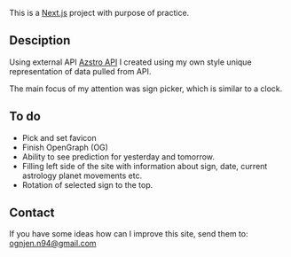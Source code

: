 This is a [Next.js](https://nextjs.org/) project with purpose of practice.

## Desciption

Using external API [Azstro API](aztro.sameerkumar.website) I created using my own style unique representation of data pulled from API.

The main focus of my attention was sign picker, which is similar to a clock.

## To do

- Pick and set favicon
- Finish OpenGraph (OG)
- Ability to see prediction for yesterday and tomorrow.
- Filling left side of the site with information about sign, date, current astrology planet movements etc.
- Rotation of selected sign to the top.

## Contact

If you have some ideas how can I improve this site, send them to: ognjen.n94@gmail.com